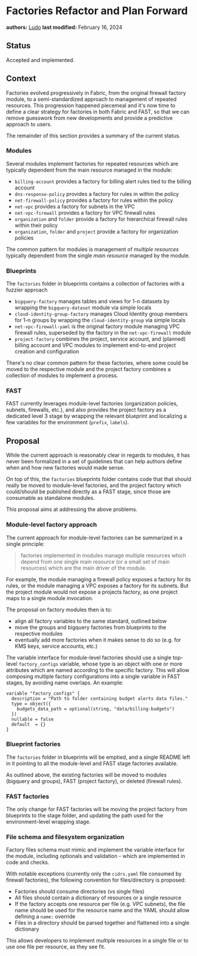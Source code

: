 # Factories Refactor and Plan Forward

**authors:** [Ludo](https://github.com/ludoo)
**last modified:** February 16, 2024

## Status

Accepted and implemented.

## Context

Factories evolved progressively in Fabric, from the original firewall factory module, to a semi-standardized approach to management of repeated resources. This progression happened piecemeal and it's now time to define a clear strategy for factories in both Fabric and FAST, so that we can remove guesswork from new developments and provide a predictive approach to users.

The remainder of this section provides a summary of the current status.

### Modules

Several modules implement factories for repeated resources which are typically dependent from the main resource managed in the module:

- `billing-account` provides a factory for billing alert rules tied to the billing account
- `dns-response-policy` provides a factory for rules in within the policy
- `net-firewall-policy` provides a factory for rules within the policy
- `net-vpc` provides a factory for subnets in the VPC
- `net-vpc-firewall` provides a factory for VPC firewall rules
- `organization` and `folder` provide a factory for hierarchical firewall rules within their policy
- `organization`, `folder` and `project` provide a factory for organization policies

The common pattern for modules is management of *multiple resources* typically dependent from the single *main resource* managed by the module.

### Blueprints

The `factories` folder in blueprints contains a collection of factories with a fuzzier approach

- `bigquery-factory` manages tables and views for 1-n datasets by wrapping the `bigquery-dataset` module via simple locals
- `cloud-identity-group-factory` manages Cloud Identity group members for 1-n groups by wrapping the `cloud-identity-group` via simple locals
- `net-vpc-firewall-yaml` is the original factory module managing VPC firewall rules, superseded by the factory in the `net-vpc-firewall` module
- `project-factory` combines the project, service account, and (planned) billing account and VPC modules to implement end-to-end project creation and configuration

There's no clear common pattern for these factories, where some could be moved to the respective module and the project factory combines a collection of modules to implement a process.

### FAST

FAST currently leverages module-level factories (organization policies, subnets, firewalls, etc.), and also provides the project factory as a dedicated level 3 stage by wrapping the relevant blueprint and localizing a few variables for the environment (`prefix`, `labels`).

## Proposal

While the current approach is reasonably clear in regards to modules, it has never been formalized in a set of guidelines that can help authors define when and how new factories would made sense.

On top of this, the `factories` blueprints folder contains code that that should really be moved to module-level factories, and the project factory which could/should be published directly as a FAST stage, since those are consumable as standalone modules.

This proposal aims at addressing the above problems.

### Module-level factory approach

The current approach for module-level factories can be summarized in a single principle:

> factories implemented in modules manage multiple resources which depend from one single main resource (or a small set of main resources) which are the main driver of the module.

For example, the module managing a firewall policy exposes a factory for its rules, or the module managing a VPC exposes a factory for its subnets. But the project module would not expose a projects factory, as one project maps to a single module invocation.

The proposal on factory modules then is to:

- align all factory variables to the same standard, outlined below
- move the groups and bigquery factories from blueprints to the respective modules
- eventually add more factories when it makes sense to do so (e.g. for KMS keys, service accounts, etc.)

The variable interface for module-level factories should use a single top-level `factory_configs` variable, whose type is an object with one or more attributes which are named according to the specific factory. This will allow composing multiple factory configurations into a single variable in FAST stages, by avoiding name overlaps. An example:

```hcl
variable "factory_configs" {
  description = "Path to folder containing budget alerts data files."
  type = object({
    budgets_data_path = optional(string, "data/billing-budgets")
  })
  nullable = false
  default  = {}
}
```

### Blueprint factories

The `factories` folder in blueprints will be emptied, and a single README left in it pointing to all the module-level and FAST stage factories available.

As outlined above, the existing factories will be moved to modules (bigquery and groups), FAST (project factory), or deleted (firewall rules).

### FAST factories

The only change for FAST factories will be moving the project factory from blueprints to the stage folder, and updating the path used for the environment-level wrapping stage.

### File schema and filesystem organization

Factory files schema must mimic and implement the variable interface for the module, including optionals and validation - which are implemented in code and checks.

With notable exceptions (currently only the `cidrs.yaml` file consumed by firewall factories), the following convention for files/directory is proposed:

- Factories should consume directories (vs single files)
- All files should contain a dictionary of resources or a single resource
- If the factory accepts one resource per file (e.g. VPC subnets), the file name should be used for the resource name and the YAML should allow defining a `name:` override
- Files in a directory should be parsed together and flattened into a single dictionary

This allows developers to implement multiple resources in a single file or to use one file per resource, as they see fit.


